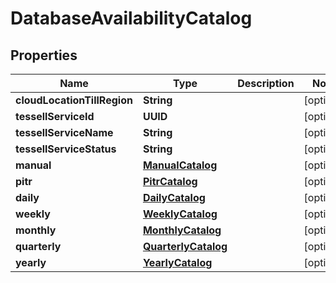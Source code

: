 

# DatabaseAvailabilityCatalog


## Properties

Name | Type | Description | Notes
------------ | ------------- | ------------- | -------------
**cloudLocationTillRegion** | **String** |  |  [optional]
**tessellServiceId** | **UUID** |  |  [optional]
**tessellServiceName** | **String** |  |  [optional]
**tessellServiceStatus** | **String** |  |  [optional]
**manual** | [**ManualCatalog**](ManualCatalog.md) |  |  [optional]
**pitr** | [**PitrCatalog**](PitrCatalog.md) |  |  [optional]
**daily** | [**DailyCatalog**](DailyCatalog.md) |  |  [optional]
**weekly** | [**WeeklyCatalog**](WeeklyCatalog.md) |  |  [optional]
**monthly** | [**MonthlyCatalog**](MonthlyCatalog.md) |  |  [optional]
**quarterly** | [**QuarterlyCatalog**](QuarterlyCatalog.md) |  |  [optional]
**yearly** | [**YearlyCatalog**](YearlyCatalog.md) |  |  [optional]



